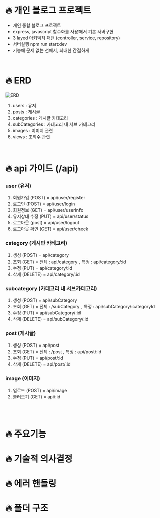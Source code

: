 # 🔥 개인 블로그 프로젝트

- 개인 종합 블로그 프로젝트
- express, javascript 함수화를 사용해서 기본 서버구현
- 3 layed 아키텍처 패턴 (controller, service, repository)
- 서버실행 npm run start:dev
- 기능에 문제 없는 선에서, 최대한 간결하게

<br>

# 🔥 ERD

![ERD](https://)

1. users : 유저
2. posts : 게시글
3. categories : 게시글 카테고리
4. subCategories : 카테고리 내 서브 카테고리
5. images : 이미지 관련
6. views : 조회수 관련

<br>

# 🔥 api 가이드 (/api)

### user (유저)

1. 회원가입 (POST) = api/user/register
2. 로그인 (POST) = api/user/login
3. 회원정보 (GET) = api/user/userInfo
4. 유저상태 수정 (PUT) = api/user/status
5. 로그아웃 (post) = api/user/logout
6. 로그아웃 확인 (GET) = api/user/check

### category (게시판 카테고리)

1. 생성 (POST) = api/category
2. 조회 (GET) = 전체 : api/category , 특정 : api/category/:id
3. 수정 (PUT) = api/category/:id
4. 삭제 (DELETE) = api/category/:id

### subcategory (카테고리 내 서브카테고리)

1. 생성 (POST) = api/subCategory
2. 조회 (GET) = 전체 : /subCategory , 특정 : api/subCategory/:categoryId
3. 수정 (PUT) = api/subCategory/:id
4. 삭제 (DELETE) = api/subCategory/:id

### post (게시글)

1. 생성 (POST) = api/post
2. 조회 (GET) = 전체 : /post , 특정 : api/post/:id
3. 수정 (PUT) = api/post/:id
4. 삭제 (DELETE) = api/post/:id

### image (이미지)

1. 업로드 (POST) = api/image
2. 불러오기 (GET) = api/:id

<br>

<br>

# 🔥 주요기능

# 🔥 기술적 의사결정

# 🔥 에러 핸들링

# 🔥 폴더 구조
